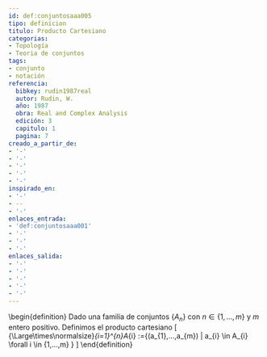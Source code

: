 ```yaml
---
id: def:conjuntosaaa005
tipo: definicion
titulo: Producto Cartesiano
categorias:
- Topología
- Teoria de conjuntos
tags:
- conjunto
- notación
referencia:
  bibkey: rudin1987real
  autor: Rudin, W.
  año: 1987
  obra: Real and Complex Analysis
  edición: 3
  capitulo: 1
  pagina: 7
creado_a_partir_de:
- '-'
- '-'
- '-'
- '-'
- '-'
inspirado_en:
- '-'
- --
- '-'
enlaces_entrada:
- 'def:conjuntosaaa001'
- '-'
- '-'
- '-'
enlaces_salida:
- '-'
- '-'
- '-'
- '-'
- '-'
---
```


\begin{definition}
Dado una familia de conjuntos $\{A_{n}\}$ con $n \in \{1,...,m\}$ y $m$ entero positivo. Definimos el producto cartesiano
\[ {\Large\times\normalsize}_{i=1}^{n}A_{i} :=\{(a_{1},...,a_{m}) | a_{i} \in A_{i} \forall i \in \{1,...,m\} \} \]
\end{definition}